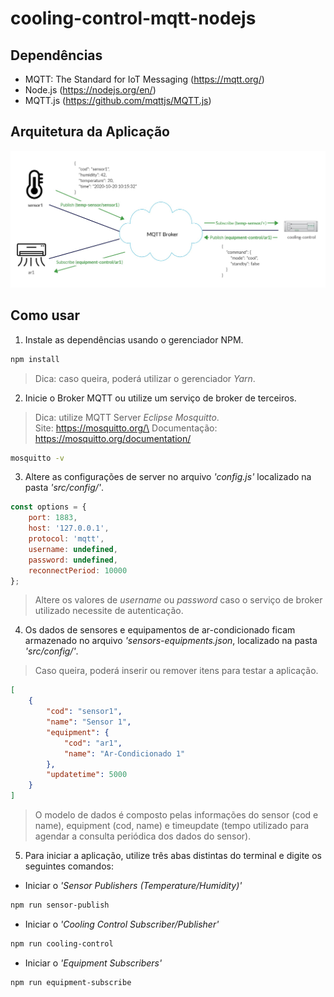 # cooling-control-mqtt-nodejs

## Dependências
- MQTT: The Standard for IoT Messaging (https://mqtt.org/)
- Node.js (https://nodejs.org/en/)
- MQTT.js (https://github.com/mqttjs/MQTT.js)

## Arquitetura da Aplicação
![MQTT Broker Diagram](./src/assets/mqtt-broker-diagram.jpg "MQTT Broker Diagram")

## Como usar
1. Instale as dependências usando o gerenciador NPM.
```sh
npm install
```
> Dica: caso queira, poderá utilizar o gerenciador *Yarn*.

2. Inicie o Broker MQTT ou utilize um serviço de broker de terceiros.
> Dica: utilize MQTT Server *Eclipse Mosquitto*.\
Site: https://mosquitto.org/\
Documentação: https://mosquitto.org/documentation/
```sh
mosquitto -v
```

3. Altere as configurações de server no arquivo *_'config.js'_* localizado na pasta *'src/config/'*.
```javascript
const options = {
    port: 1883,
    host: '127.0.0.1',
    protocol: 'mqtt',
    username: undefined,
    password: undefined,
    reconnectPeriod: 10000
};
```
> Altere os valores de *username* ou *password* caso o serviço de broker utilizado necessite de autenticação.

4. Os dados de sensores e equipamentos de ar-condicionado ficam armazenado no arquivo *_'sensors-equipments.json_*, localizado na pasta *'src/config/'*.
> Caso queira, poderá inserir ou remover itens para testar a aplicação.
```json
[
    {
        "cod": "sensor1",
        "name": "Sensor 1",
        "equipment": {
            "cod": "ar1",
            "name": "Ar-Condicionado 1"
        },
        "updatetime": 5000
    }
]
```
> O modelo de dados é composto pelas informações do sensor (cod e name), equipment  (cod, name) e timeupdate (tempo utilizado para agendar a consulta periódica dos dados do sensor).

5. Para iniciar a aplicação, utilize três abas distintas do terminal e digite os seguintes comandos:
- Iniciar o *'Sensor Publishers (Temperature/Humidity)'*
```sh
npm run sensor-publish
```

- Iniciar o *'Cooling Control Subscriber/Publisher'*
```sh
npm run cooling-control
```

- Iniciar o *'Equipment Subscribers'*
```sh
npm run equipment-subscribe
```